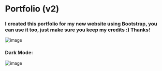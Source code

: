 # Portfolio (v2)

### I created this portfolio for my new website using Bootstrap, you can use it too, just make sure you keep my credits :) Thanks!

![image](https://github.com/hbakouane/portfolio-v2/assets/57842491/671e8d87-9064-4454-afb8-97bc0ba5bc92)


### Dark Mode: 
![image](https://github.com/hbakouane/portfolio-v2/assets/57842491/341e3050-7742-4032-8500-05dcf1959930)
